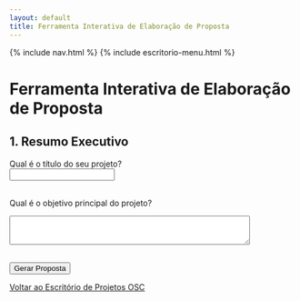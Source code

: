 ```yaml
---
layout: default
title: Ferramenta Interativa de Elaboração de Proposta
---
```


{% include nav.html %}
{% include escritorio-menu.html %}

# Ferramenta Interativa de Elaboração de Proposta

<div id="propostaForm">
  <h2>1. Resumo Executivo</h2>
  <label for="tituloProjeto">Qual é o título do seu projeto?</label><br>
  <input type="text" id="tituloProjeto" name="tituloProjeto"><br><br>

  <label for="objetivoPrincipal">Qual é o objetivo principal do projeto?</label><br>
  <textarea id="objetivoPrincipal" name="objetivoPrincipal" rows="3" cols="50"></textarea><br><br>

  <button type="button" onclick="gerarProposta()">Gerar Proposta</button>
</div>

<div id="propostaGerada" style="display:none;">
  <h2>Proposta Gerada</h2>
  <div id="conteudoProposta"></div>
  <button onclick="imprimirProposta()">Imprimir Proposta</button>
</div>

<script>
document.addEventListener('DOMContentLoaded', function() {
  window.gerarProposta = function() {
    var proposta = document.getElementById('conteudoProposta');
    var html = '<h1>' + document.getElementById('tituloProjeto').value + '</h1>';
    html += '<p><strong>Objetivo Principal:</strong> ' + document.getElementById('objetivoPrincipal').value + '</p>';
    proposta.innerHTML = html;
    document.getElementById('propostaGerada').style.display = 'block';
  }

  window.imprimirProposta = function() {
    var conteudo = document.getElementById('conteudoProposta').innerHTML;
    var janelaImprimir = window.open('', '', 'width=800,height=600');
    janelaImprimir.document.write('<html><head><title>Proposta de Projeto</title></head><body>');
    janelaImprimir.document.write(conteudo);
    janelaImprimir.document.write('</body></html>');
    janelaImprimir.document.close();
    janelaImprimir.print();
  }
});
</script>

<a href="{{ site.baseurl }}/escritorio-projetos-osc/" class="voltar-btn">Voltar ao Escritório de Projetos OSC</a>
